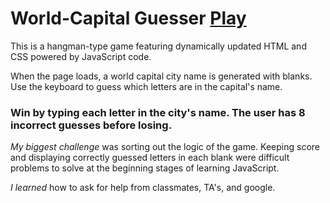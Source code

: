 # World-Capital Guesser  [Play](https://acekingqueen.github.io/World-Capital-Guesser/)
This is a hangman-type game featuring dynamically updated HTML and CSS powered by JavaScript code.

When the page loads, a world capital city name is generated with blanks. Use the keyboard to guess which letters are in the capital's name. 

### Win by typing each letter in the city's name. The user has 8 incorrect guesses before losing. 

_My biggest challenge_ was sorting out the logic of the game. Keeping score and displaying correctly guessed letters in each blank were difficult problems to solve at the beginning stages of learning JavaScript.

_I learned_ how to ask for help from classmates, TA's, and google. 

